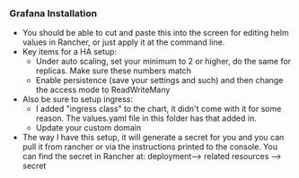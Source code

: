 ### Grafana Installation

* You should be able to cut and paste this into the screen for editing helm values in Rancher, or just apply it at the command line. 
* Key items for a HA setup:
    * Under auto scaling, set your minimum to 2 or higher, do the same for replicas. Make sure these numbers match
    * Enable persistence (save your settings and such) and then change the access mode to ReadWriteMany
* Also be sure to setup ingress:
    * I added "ingress class" to the chart, it didn't come with it for some reason. The values.yaml file in this folder has that added in.
    * Update your custom domain 
* The way I have this setup, it will generate a secret for you and you can pull it from rancher or via the instructions printed to the console. You can find the secret in Rancher at: deployment--> related resources --> secret 